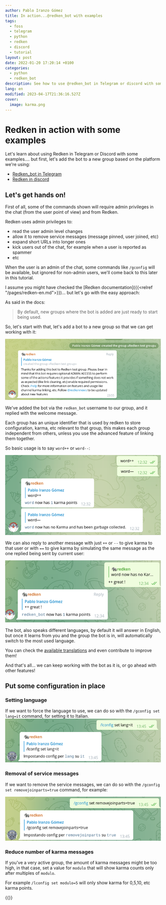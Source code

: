 ```yaml
---
author: Pablo Iranzo Gómez
title: In action...@redken_bot with examples
tags:
  - foss
  - telegram
  - python
  - redken
  - discord
  - tutorial
layout: post
date: 2022-01-20 17:20:14 +0100
categories:
  - python
  - redken_bot
description: See how to use @redken_bot in Telegram or discord with some examples!
lang: en
modified: 2023-04-17T21:36:16.527Z
cover:
  image: karma.png
---
```


# Redken in action with some examples

Let's learn about using Redken in Telegram or Discord with some examples.... but first, let's add the bot to a new group based on the platform we're using:

- [Redken_bot in Telegram](https://t.me/redken_bot)
- [Redken in discord](https://discord.com/oauth2/authorize?client_id=826069772822773790&scope=bot&permissions=8)

## Let's get hands on!

First of all, some of the commands shown will require admin privileges in the chat (from the user point of view) and from Redken.

Redken uses admin privileges to:

- read the user admin level changes
- allow it to remove service messages (message pinned, user joined, etc)
- expand short URLs into longer ones
- kick users out of the chat, for example when a user is reported as spammer
- etc

When the user is an admin of the chat, some commands like `/gconfig` will be available, but ignored for non-admin users, we'll come back to this later in this tutorial.

I assume you might have checked the [Redken documentation]({{<relref "/pages/redken-en.md">}})... but let's go with the easy approach:

As said in the docs:

> By default, new groups where the bot is added are just ready to start being used.

So, let's start with that, let's add a bot to a new group so that we can get working with it:

![](adding.png)

We've added the bot via the `redken_bot` username to our group, and it replied with the welcome message.

Each group has an unique identifier that is used by redken to store configuration, karma, etc relevant to that group, this makes each group independent from others, unless you use the advanced feature of linking them together.

So basic usage is to say `word++` or `word--`:

![](karma.png)

We can also reply to another message with just `++` or `--` to give karma to that user or with `==` to give karma by simulating the same message as the one replied being sent by current user:

![](karmareply.png)

The bot, also speaks different languages, by default it will answer in English, but once it learns from you and the group the bot is in, will automatically switch to the most used language.

You can check the [available translations](https://crowdin.com/project/stampython/) and even contribute to improve them!

And that's all... we can keep working with the bot as it is, or go ahead with other features!

## Put some configuration in place

### Setting language

If we want to force the language to use, we can do so with the `/gconfig set lang=it` command, for setting it to Italian.
![](forcelang.png)

### Removal of service messages

If we want to remove the service messages, we can do so with the `/gconfig set removejoinparts=true` command, for example:

![](removeconfig.png)

### Reduce number of karma messages

If you've a very active group, the amount of karma messages might be too high, in that case, set a value for `modulo` that will show karma counts only after multiples of `modulo`.

For example `/lconfig set modulo=5` will only show karma for 0,5,10, etc karma points.

{{<enjoy>}}
